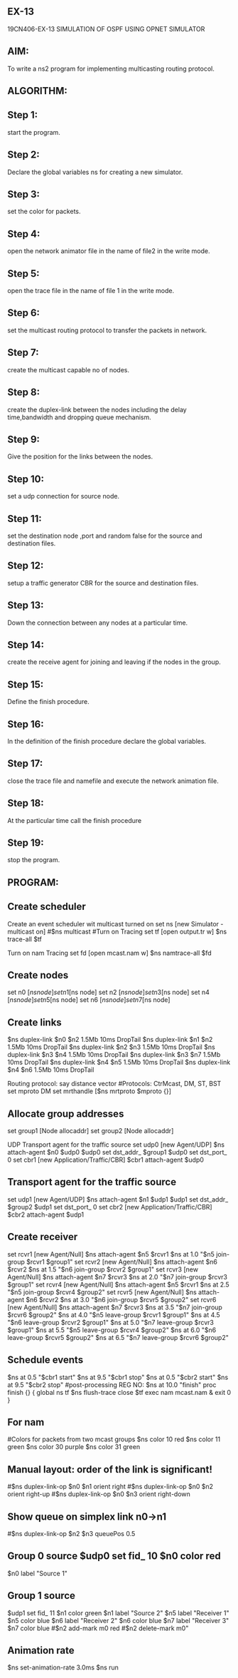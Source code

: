 ## EX-13
19CN406-EX-13 SIMULATION OF OSPF USING OPNET SIMULATOR
## AIM:
To write a ns2 program for implementing multicasting routing protocol.

## ALGORITHM:
## Step 1:
start the program.

## Step 2:
Declare the global variables ns for creating a new simulator.

## Step 3:
set the color for packets.

## Step 4:
open the network animator file in the name of file2 in the write mode.

## Step 5:
open the trace file in the name of file 1 in the write mode.

## Step 6:
set the multicast routing protocol to transfer the packets in network.

## Step 7:
create the multicast capable no of nodes.

## Step 8:
create the duplex-link between the nodes including the delay time,bandwidth and dropping queue mechanism.

## Step 9:
Give the position for the links between the nodes.

## Step 10:
set a udp connection for source node.

## Step 11:
set the destination node ,port and random false for the source and destination files.

## Step 12:
setup a traffic generator CBR for the source and destination files.

## Step 13:
Down the connection between any nodes at a particular time.

## Step 14:
create the receive agent for joining and leaving if the nodes in the group.

## Step 15:
Define the finish procedure.

## Step 16:
In the definition of the finish procedure declare the global variables.

## Step 17:
close the trace file and namefile and execute the network animation file.

## Step 18:
At the particular time call the finish procedure

## Step 19:
stop the program.

## PROGRAM:
## Create scheduler
Create an event scheduler wit multicast turned on set ns [new Simulator -multicast on] #$ns multicast #Turn on Tracing set tf [open output.tr w] $ns trace-all $tf

Turn on nam Tracing set fd [open mcast.nam w] $ns namtrace-all $fd
## Create nodes
set n0 [$ns node] set n1 [$ns node] set n2 [$ns node] set n3 [$ns node] set n4 [$ns node] set n5 [$ns node] set n6 [$ns node] set n7 [$ns node]

## Create links
$ns duplex-link $n0 $n2 1.5Mb 10ms DropTail $ns duplex-link $n1 $n2 1.5Mb 10ms DropTail $ns duplex-link $n2 $n3 1.5Mb 10ms DropTail $ns duplex-link $n3 $n4 1.5Mb 10ms DropTail $ns duplex-link $n3 $n7 1.5Mb 10ms DropTail $ns duplex-link $n4 $n5 1.5Mb 10ms DropTail $ns duplex-link $n4 $n6 1.5Mb 10ms DropTail

Routing protocol: say distance vector #Protocols: CtrMcast, DM, ST, BST set mproto
DM set mrthandle [$ns mrtproto $mproto {}]

## Allocate group addresses
set group1 [Node allocaddr] set group2 [Node allocaddr]

UDP Transport agent for the traffic source set udp0 [new Agent/UDP]
$ns attach-agent $n0 $udp0 $udp0 set dst_addr_ $group1 $udp0 set dst_port_ 0 set cbr1 [new Application/Traffic/CBR] $cbr1 attach-agent $udp0

## Transport agent for the traffic source
set udp1 [new Agent/UDP] $ns attach-agent $n1 $udp1 $udp1 set dst_addr_ $group2 $udp1 set dst_port_ 0 set cbr2 [new Application/Traffic/CBR] $cbr2 attach-agent $udp1

## Create receiver
set rcvr1 [new Agent/Null] $ns attach-agent $n5 $rcvr1 $ns at 1.0 "$n5 join-group $rcvr1 $group1" set rcvr2 [new Agent/Null] $ns attach-agent $n6 $rcvr2 $ns at 1.5 "$n6 join-group $rcvr2 $group1" set rcvr3 [new Agent/Null] $ns attach-agent $n7 $rcvr3 $ns at 2.0 "$n7 join-group $rcvr3 $group1" set rcvr4 [new Agent/Null] $ns attach-agent $n5 $rcvr1 $ns at 2.5 "$n5 join-group $rcvr4 $group2" set rcvr5 [new Agent/Null] $ns attach-agent $n6 $rcvr2 $ns at 3.0 "$n6 join-group $rcvr5 $group2" set rcvr6 [new Agent/Null] $ns attach-agent $n7 $rcvr3 $ns at 3.5 "$n7 join-group $rcvr6 $group2" $ns at 4.0 "$n5 leave-group $rcvr1 $group1" $ns at 4.5 "$n6 leave-group $rcvr2 $group1" $ns at 5.0 "$n7 leave-group $rcvr3 $group1" $ns at 5.5 "$n5 leave-group $rcvr4 $group2" $ns at 6.0 "$n6 leave-group $rcvr5 $group2" $ns at 6.5 "$n7 leave-group $rcvr6 $group2"

## Schedule events
$ns at 0.5 "$cbr1 start" $ns at 9.5 "$cbr1 stop" $ns at 0.5 "$cbr2 start" $ns at 9.5 "$cbr2 stop" #post-processing REG NO: $ns at 10.0 "finish" proc finish {} { global ns tf $ns flush-trace close $tf exec nam mcast.nam & exit 0 }

## For nam
#Colors for packets from two mcast groups $ns color 10 red $ns color 11 green $ns color 30 purple $ns color 31 green

## Manual layout: order of the link is significant!
#$ns duplex-link-op $n0 $n1 orient right #$ns duplex-link-op $n0 $n2 orient right-up #$ns duplex-link-op $n0 $n3 orient right-down

## Show queue on simplex link n0->n1
#$ns duplex-link-op $n2 $n3 queuePos 0.5

## Group 0 source $udp0 set fid_ 10 $n0 color red
$n0 label "Source 1"

## Group 1 source
$udp1 set fid_ 11 $n1 color green $n1 label "Source 2" $n5 label "Receiver 1" $n5 color blue $n6 label "Receiver 2" $n6 color blue $n7 label "Receiver 3" $n7 color blue #$n2 add-mark m0 red #$n2 delete-mark m0"

## Animation rate
$ns set-animation-rate 3.0ms $ns run
